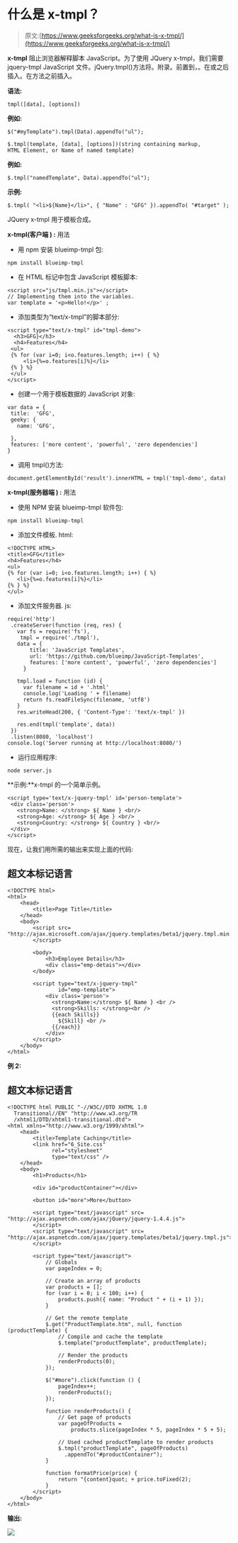 # 什么是 x-tmpl？

> 原文:[https://www.geeksforgeeks.org/what-is-x-tmpl/](https://www.geeksforgeeks.org/what-is-x-tmpl/)

**x-tmpl** 阻止浏览器解释脚本 JavaScript。为了使用 JQuery x-tmpl，我们需要 jquery-tmpl JavaScript 文件。jQuery.tmpl()方法将。附录。前置到，。在或之后插入。在方法之前插入。

**语法:**

```
tmpl([data], [options])
```

**例如:**

```
$("#myTemplate").tmpl(Data).appendTo("ul");
```

```
$.tmpl(template, [data], [options])(string containing markup, 
HTML Element, or Name of named template)
```

**例如:**

```
$.tmpl("namedTemplate", Data).appendTo("ul");
```

**示例:**

```
$.tmpl( "<li>${Name}</li>", { "Name" : "GFG" }).appendTo( "#target" );

```

JQuery x-tmpl 用于模板合成。

**x-tmpl<u>(</u>客户端 <u>)</u> :** 用法

*   用 npm 安装 blueimp-tmpl 包:

```
npm install blueimp-tmpl
```

*   在 HTML 标记中包含 JavaScript 模板脚本:

```
<script src="js/tmpl.min.js"></script>
// Implementing them into the variables. 
var template = '<p>Hello!</p>' ;
```

*   添加类型为“text/x-tmpl”的脚本部分:

```
<script type="text/x-tmpl" id="tmpl-demo">
  <h3>GFG}</h3>
  <h4>Features</h4>
 <ul>
 {% for (var i=0; i<o.features.length; i++) { %}
     <li>{%=o.features[i]%}</li>
 {% } %}
 </ul>
</script>

```

*   创建一个用于模板数据的 JavaScript 对象:

```
var data = {
 title:  'GFG',
 geeky: {
   name: 'GFG',

 },
 features: ['more content', 'powerful', 'zero dependencies']
}

```

*   调用 tmpl()方法:

```
document.getElementById('result').innerHTML = tmpl('tmpl-demo', data)
```

**x-tmpl<u>(</u>服务器端 <u>)</u> :** 用法

*   使用 NPM 安装 blueimp-tmpl 软件包:

```
npm install blueimp-tmpl
```

*   添加文件模板. html:

```
<!DOCTYPE HTML>
<title>GFG</title>
<h4>Features</h4>
<ul>
{% for (var i=0; i<o.features.length; i++) { %}
   <li>{%=o.features[i]%}</li>
{% } %}
</ul>

```

*   添加文件服务器. js:

```
require('http')
 .createServer(function (req, res) {
   var fs = require('fs'),
    tmpl = require('./tmpl'),
   data = {
       title: 'JavaScript Templates',
       url: 'https://github.com/blueimp/JavaScript-Templates',
       features: ['more content', 'powerful', 'zero dependencies']
     }

   tmpl.load = function (id) {
     var filename = id + '.html'
     console.log('Loading ' + filename)
     return fs.readFileSync(filename, 'utf8')
   }
   res.writeHead(200, { 'Content-Type': 'text/x-tmpl' })

   res.end(tmpl('template', data))
 })
 .listen(8080, 'localhost')
console.log('Server running at http://localhost:8080/')

```

*   运行应用程序:

```
node server.js
```

**示例:**x-tmpl 的一个简单示例。

```
<script type='text/x-jquery-tmpl' id='person-template'>
 <div class='person'>
   <strong>Name: </strong> ${ Name } <br/>
   <strong>Age: </strong> ${ Age } <br/>
   <strong>Country: </strong> ${ Country } <br/>
 </div>
</script>

```

现在，让我们用所需的输出来实现上面的代码:

## 超文本标记语言

```
<!DOCTYPE html>
<html>
    <head>
        <title>Page Title</title>
    </head>
    <body>
        <script src=
"http://ajax.microsoft.com/ajax/jquery.templates/beta1/jquery.tmpl.min.js">
        </script>

        <body>
            <h3>Employee Details</h3>
            <div class="emp-detais"></div>
        </body>

        <script type="text/x-jquery-tmpl" 
                id="emp-template">
            <div class='person'>
              <strong>Name:</strong> ${ Name } <br />
              <strong>Skills: </strong><br />
              {{each Skills}}
                ${Skill} <br />
              {{/each}}
            </div>
        </script>
    </body>
</html>
```

**例 2:**

## 超文本标记语言

```
<!DOCTYPE html PUBLIC "-//W3C//DTD XHTML 1.0 
  Transitional//EN" "http://www.w3.org/TR
  /xhtml1/DTD/xhtml1-transitional.dtd">
<html xmlns="http://www.w3.org/1999/xhtml">
    <head>
        <title>Template Caching</title>
        <link href="6_Site.css" 
              rel="stylesheet" 
              type="text/css" />
    </head>
    <body>
        <h1>Products</h1>

        <div id="productContainer"></div>

        <button id="more">More</button>

        <script type="text/javascript" src=
"http://ajax.aspnetcdn.com/ajax/jQuery/jquery-1.4.4.js">
        </script>
        <script type="text/javascript" src=
"http://ajax.aspnetcdn.com/ajax/jquery.templates/beta1/jquery.tmpl.js">
        </script>

        <script type="text/javascript">
            // Globals
            var pageIndex = 0;

            // Create an array of products
            var products = [];
            for (var i = 0; i < 100; i++) {
                products.push({ name: "Product " + (i + 1) });
            }

            // Get the remote template
            $.get("ProductTemplate.htm", null, function (productTemplate) {
                // Compile and cache the template
                $.template("productTemplate", productTemplate);

                // Render the products
                renderProducts(0);
            });

            $("#more").click(function () {
                pageIndex++;
                renderProducts();
            });

            function renderProducts() {
                // Get page of products
                var pageOfProducts = 
                    products.slice(pageIndex * 5, pageIndex * 5 + 5);

                // Used cached productTemplate to render products
                $.tmpl("productTemplate", pageOfProducts)
                  .appendTo("#productContainer");
            }

            function formatPrice(price) {
                return "{content}quot; + price.toFixed(2);
            }
        </script>
    </body>
</html>
```

**输出:**

![](img/420e5e9db1d7a83e2197b4c74abd49ab.png)